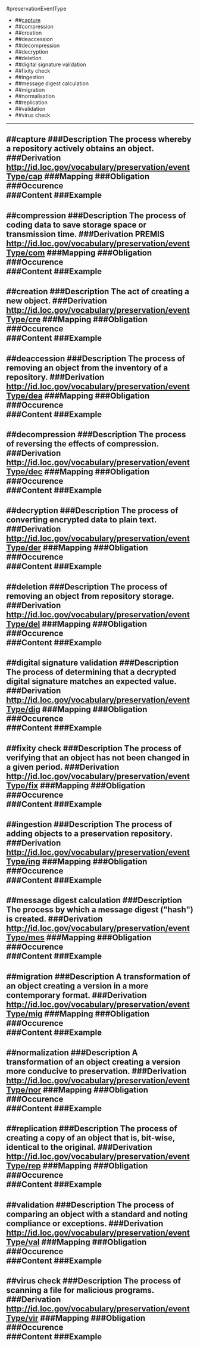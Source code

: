 #preservationEventType

- ##[capture](#capture-1)
- ##compression
- ##creation
- ##deaccession
- ##decompression
- ##decryption
- ##deletion
- ##digital signature validation
- ##fixity check
- ##ingestion
- ##message digest calculation
- ##migration
- ##normalisation
- ##replication
- ##validation
- ##virus check
--------------------------------------------------
##capture
###Description
The process whereby a repository actively obtains an object.
###Derivation
http://id.loc.gov/vocabulary/preservation/eventType/cap
###Mapping
###Obligation	
###Occurence	
###Content
###Example
---------------------------------
##compression
###Description
The process of coding data to save storage space or transmission time.
###Derivation
PREMIS
http://id.loc.gov/vocabulary/preservation/eventType/com
###Mapping
###Obligation	
###Occurence	
###Content
###Example
---------------------------------
##creation
###Description
The act of creating a new object.
###Derivation
http://id.loc.gov/vocabulary/preservation/eventType/cre
###Mapping
###Obligation	
###Occurence	
###Content
###Example
---------------------------------
##deaccession
###Description
The process of removing an object from the inventory of a repository.
###Derivation
http://id.loc.gov/vocabulary/preservation/eventType/dea
###Mapping
###Obligation	
###Occurence	
###Content
###Example
---------------------------------
##decompression
###Description
The process of reversing the effects of compression.
###Derivation
http://id.loc.gov/vocabulary/preservation/eventType/dec
###Mapping
###Obligation	
###Occurence	
###Content
###Example
---------------------------------
##decryption
###Description
The process of converting encrypted data to plain text.
###Derivation
http://id.loc.gov/vocabulary/preservation/eventType/der
###Mapping
###Obligation	
###Occurence	
###Content
###Example
---------------------------------
##deletion
###Description
The process of removing an object from repository storage.
###Derivation
http://id.loc.gov/vocabulary/preservation/eventType/del
###Mapping
###Obligation	
###Occurence	
###Content
###Example
---------------------------------
##digital signature validation
###Description
The process of determining that a decrypted digital signature matches an expected value.
###Derivation
http://id.loc.gov/vocabulary/preservation/eventType/dig
###Mapping
###Obligation	
###Occurence	
###Content
###Example
---------------------------------
##fixity check
###Description
The process of verifying that an object has not been changed in a given period.
###Derivation
http://id.loc.gov/vocabulary/preservation/eventType/fix
###Mapping
###Obligation	
###Occurence	
###Content
###Example
---------------------------------
##ingestion
###Description
The process of adding objects to a preservation repository.
###Derivation
http://id.loc.gov/vocabulary/preservation/eventType/ing
###Mapping
###Obligation	
###Occurence	
###Content
###Example
---------------------------------
##message digest calculation
###Description
The process by which a message digest ("hash") is created.
###Derivation
http://id.loc.gov/vocabulary/preservation/eventType/mes
###Mapping
###Obligation	
###Occurence	
###Content
###Example
---------------------------------
##migration
###Description
A transformation of an object creating a version in a more contemporary format.
###Derivation
http://id.loc.gov/vocabulary/preservation/eventType/mig
###Mapping
###Obligation	
###Occurence	
###Content
###Example
---------------------------------
##normalization
###Description
A transformation of an object creating a version more conducive to preservation.
###Derivation
http://id.loc.gov/vocabulary/preservation/eventType/nor
###Mapping
###Obligation	
###Occurence	
###Content
###Example
---------------------------------
##replication
###Description
The process of creating a copy of an object that is, bit-wise, identical to the original.
###Derivation
http://id.loc.gov/vocabulary/preservation/eventType/rep
###Mapping
###Obligation	
###Occurence	
###Content
###Example
---------------------------------
##validation
###Description
The process of comparing an object with a standard and noting compliance or exceptions.
###Derivation
http://id.loc.gov/vocabulary/preservation/eventType/val
###Mapping
###Obligation	
###Occurence	
###Content
###Example
---------------------------------
##virus check
###Description
The process of scanning a file for malicious programs.
###Derivation
http://id.loc.gov/vocabulary/preservation/eventType/vir
###Mapping
###Obligation	
###Occurence	
###Content
###Example
---------------------------------
